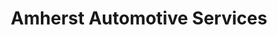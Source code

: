 ---
title: "Amherst Automotive Services"
url: /knoxville/amherst-automotive-services/
shop: Autowerkstatt
---